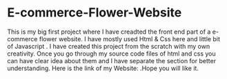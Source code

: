 # E-commerce-Flower-Website

This is my big first project where I have creadted the front end part of a e-commerce flower website. I have mostly used Html & Css here and little bit of Javascript .
I have created this project from the scratch with my own creativity. Once you go through my source code files of html and css you can have clear idea about them and I have separate the 
section for better understanding. Here is the link of my Website:   .Hope you will like it.
